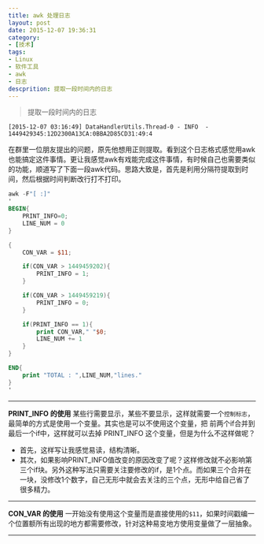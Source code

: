 ```yaml
---
title: awk 处理日志
layout: post
date: 2015-12-07 19:36:31
category:
- [技术]
tags:
- Linux
- 软件工具
- awk
- 日志
descprition: 提取一段时间内的日志
---
```


<!-- ## 问题 -->

>提取一段时间内的日志

    [2015-12-07 03:16:49] DataHandlerUtils.Thread-0 - INFO  - 1449429345:12D2300A13CA:0BBA2D85CD31:49:4

在群里一位朋友提出的问题，原先他想用正则提取。看到这个日志格式感觉用awk也能搞定这件事情。更让我感觉awk有戏能完成这件事情，有时候自己也需要类似的功能，顺道写了下面一段awk代码。思路大致是，首先是利用分隔符提取到时间，然后根据时间判断改行打不打印。

```awk
awk -F"[ :]" 
'
BEGIN{
    PRINT_INFO=0;
    LINE_NUM = 0
} 

{ 
    CON_VAR = $11;

    if(CON_VAR > 1449459202){ 
        PRINT_INFO = 1;
    }

    if(CON_VAR > 1449459219){
        PRINT_INFO = 0;
    }

    if(PRINT_INFO == 1){
        print CON_VAR," "$0;
        LINE_NUM += 1
    }
}

END{
    print "TOTAL : ",LINE_NUM,"lines."
}
'
```

****
**PRINT_INFO 的使用**
某些行需要显示，某些不要显示，这样就需要一个`控制标志`，最简单的方式是使用一个变量。其实也是可以不使用这个变量，把 前两个if合并到最后一个if中，这样就可以去掉 PRINT_INFO 这个变量，但是为什么不这样做呢？

- 首先，这样写让我感觉易读，结构清晰。
- 其次，如果影响PRINT_INFO值改变的原因改变了呢？这样修改就不必影响第三个if块。另外这种写法只需要关注要修改的if，是1个点。而如果三个合并在一块，没修改1个数字，自己无形中就会去关注的三个点，无形中给自己省了很多精力。

****

**CON_VAR 的使用**
一开始没有使用这个变量而是直接使用的`$11`，如果时间戳编一个位置额所有出现的地方都需要修改，针对这种易变地方使用变量做了一层抽象。

****
